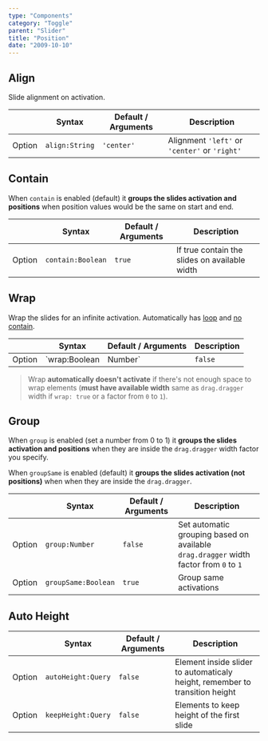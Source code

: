 ```yaml
---
type: "Components"
category: "Toggle"
parent: "Slider"
title: "Position"
date: "2009-10-10"
---
```


## Align

Slide alignment on activation.

<div class="xt-overflow-sub overflow-y-hidden overflow-x-scroll my-5 xt-my-auto w-full">

|                         | Syntax                                    | Default / Arguments                       | Description                   |
| ----------------------- | ----------------------------------------- | ----------------------------- | ----------------------------- |
| Option                  | `align:String`                          | `'center'`        | Alignment `'left'` or `'center'` or `'right'`           |

</div>

<demo>
  <demoinline src="demos/components/slider/align-center">
  </demoinline>
  <demoinline src="demos/components/slider/align-left">
  </demoinline>
  <demoinline src="demos/components/slider/align-right">
  </demoinline>
</demo>

## Contain

When `contain` is enabled (default) it **groups the slides activation and positions** when position values would be the same on start and end.

<div class="xt-overflow-sub overflow-y-hidden overflow-x-scroll my-5 xt-my-auto w-full">

|                         | Syntax                                    | Default / Arguments                       | Description                   |
| ----------------------- | ----------------------------------------- | ----------------------------- | ----------------------------- |
| Option                  | `contain:Boolean`                          | `true`        | If true contain the slides on available width            |

</div>

<demo>
  <demoinline src="demos/components/slider/contain-false-center">
  </demoinline>
  <demoinline src="demos/components/slider/contain-false-left">
  </demoinline>
  <demoinline src="demos/components/slider/contain-false-right">
  </demoinline>
</demo>

## Wrap

Wrap the slides for an infinite activation. Automatically has [loop](/components/slider/interaction#navigation-and-loop) and [no contain](/components/slider/position#contain).

<div class="xt-overflow-sub overflow-y-hidden overflow-x-scroll my-5 xt-my-auto w-full">

|                         | Syntax                                    | Default / Arguments                       | Description                   |
| ----------------------- | ----------------------------------------- | ----------------------------- | ----------------------------- |
| Option                  | `wrap:Boolean|Number`                          | `false`        | Wrap slides on start and end, if number activates only after checks available space based on available `drag.dragger` width factor from `0` to `1`             |

</div>

> Wrap **automatically doesn't activate** if there's not enough space to wrap elements (**must have available width** same as `drag.dragger` width if `wrap: true` or a factor from `0` to `1`).

<demo>
  <demoinline src="demos/components/slider/wrap-center">
  </demoinline>
  <demoinline src="demos/components/slider/wrap-left">
  </demoinline>
  <demoinline src="demos/components/slider/wrap-right">
  </demoinline>
</demo>

## Group

When `group` is enabled (set a number from 0 to 1) it **groups the slides activation and positions** when they are inside the `drag.dragger` width factor you specify.

When `groupSame` is enabled (default) it **groups the slides activation (not positions)** when when they are inside the `drag.dragger`.

<div class="xt-overflow-sub overflow-y-hidden overflow-x-scroll my-5 xt-my-auto w-full">

|                         | Syntax                                    | Default / Arguments                       | Description                   |
| ----------------------- | ----------------------------------------- | ----------------------------- | ----------------------------- |
| Option                  | `group:Number`                          | `false`        | Set automatic grouping based on available `drag.dragger` width factor from `0` to `1`            |
| Option                  | `groupSame:Boolean`                          | `true`        | Group same activations            |

</div>

<demo>
  <demoinline src="demos/components/slider/group">
  </demoinline>
  <demoinline src="demos/components/slider/group-same">
  </demoinline>
  <demoinline src="demos/components/slider/group-same-false">
  </demoinline>
</demo>

## Auto Height

<div class="xt-overflow-sub overflow-y-hidden overflow-x-scroll my-5 xt-my-auto w-full">

|                         | Syntax                                    | Default / Arguments                       | Description                   |	
| ----------------------- | ----------------------------------------- | ----------------------------- | ----------------------------- |	
| Option                  | `autoHeight:Query`                          | `false`        | Element inside slider to automaticaly height, remember to transition height            |
| Option                  | `keepHeight:Query`                          | `false`        | Elements to keep height of the first slide            |

</div>

<demo>
  <demoinline src="demos/components/slider/autoheight">
  </demoinline>
</demo>
